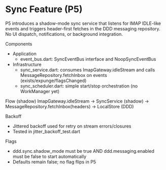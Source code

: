 # Sync Feature (P5)

P5 introduces a shadow-mode sync service that listens for IMAP IDLE-like events and triggers header-first fetches in the DDD messaging repository. No UI dispatch, notifications, or background integration.

Components
- Application
  - event_bus.dart: SyncEventBus interface and NoopSyncEventBus
- Infrastructure
  - sync_service.dart: consumes ImapGateway.idleStream and calls MessageRepository.fetchInbox on events (exists/expunge/flagsChanged)
  - sync_scheduler.dart: simple start/stop orchestration (no WorkManager yet)

Flow (shadow)
ImapGateway.idleStream → SyncService (shadow) → MessageRepository.fetchInbox(headers) → LocalStore (DDD)

Backoff
- Jittered backoff used for retry on stream errors/closures
- Tested in jitter_backoff_test.dart

Flags
- ddd.sync.shadow_mode must be true AND ddd.messaging.enabled must be false to start automatically
- Defaults remain false; no flag flips in P5

